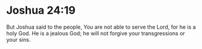 # Joshua 24:19

But Joshua said to the people, You are not able to serve the Lord, for he is a holy God. He is a jealous God; he will not forgive your transgressions or your sins.
